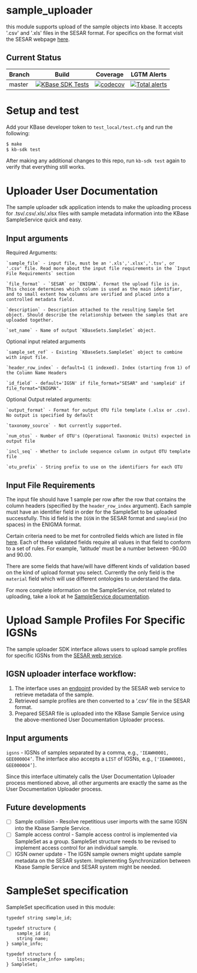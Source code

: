 # sample_uploader

this module supports upload of the sample objects into kbase. It accepts '.csv' and '.xls' files in the SESAR format. For specifics on the format visit the SESAR webpage [here](http://www.geosamples.org).

## Current Status

| Branch  | Build | Coverage | LGTM Alerts |
| --- | --- | --- | --- |
| master  | [![KBase SDK Tests](https://github.com/kbaseapps/sample_uploader/workflows/KBase%20SDK%20Tests/badge.svg)](https://github.com/kbaseapps/sample_uploader/actions?query=workflow%3A%22KBase+SDK+Tests%22)  | [![codecov](https://codecov.io/gh/kbaseapps/sample_uploader/branch/master/graph/badge.svg?token=Y33S6Z2VO6)](https://codecov.io/gh/kbaseapps/sample_uploader) | [![Total alerts](https://img.shields.io/lgtm/alerts/g/kbaseapps/sample_uploader.svg?logo=lgtm&logoWidth=18)](https://lgtm.com/projects/g/kbaseapps/sample_uploader/alerts/) |

# Setup and test

Add your KBase developer token to `test_local/test.cfg` and run the following:

```bash
$ make
$ kb-sdk test
```

After making any additional changes to this repo, run `kb-sdk test` again to verify that everything still works.


# Uploader User Documentation

The sample uploader sdk application intends to make the uploading process for .tsv/.csv/.xls/.xlsx files with sample metadata information into the KBase SampleService quick and easy. 


## Input arguments

Required Arguments:

	`sample_file` - input file, must be an '.xls','.xlsx','.tsv', or '.csv' file. Read more about the input file requirements in the `Input File Requirements` section

	`file_format` - `SESAR` or `ENIGMA`. Format the upload file is in. This choice determines which column is used as the main identifier, and to small extent how columns are verified and placed into a controlled metadata field.

	`description` - Description attached to the resulting Sample Set object. Should describe the relationship between the samples that are uploaded together.

	`set_name` - Name of output `KBaseSets.SampleSet` object.

Optional input related arguments

	`sample_set_ref` - Existing `KBaseSets.SampleSet` object to combine with input file.  

	`header_row_index` - default=1 (1 indexed). Index (starting from 1) of the Column Name Headers

	`id_field` - default='IGSN' if file_format="SESAR" and 'sampleid' if file_format="ENIGMA".

Optional Output related arguments:

	`output_format` - Format for output OTU file template (.xlsx or .csv). No output is specified by default

	`taxonomy_source` - Not currently supported.

	`num_otus` - Number of OTU's (Operational Taxonomic Units) expected in output file

	`incl_seq` - Whether to include sequence column in output OTU template file

	`otu_prefix` - String prefix to use on the identifiers for each OTU


## Input File Requirements

The input file should have 1 sample per row after the row that contains the column headers (specified by the `header_row_index` argument). Each sample must have an identifier field in order for the SampleSet to be uploaded successfully. This id field is the `IGSN` in the SESAR format and `sampleid` (no spaces) in the ENIGMA format. 

Certain criteria need to be met for controlled fields which are listed in file [here](https://github.com/kbaseIncubator/sample_service_validator_config/blob/master/metadata_validation.yml). Each of these validated fields require all values in that field to conform to a set of rules. For example, 'latitude' must be a number between -90.00 and 90.00.

There are some fields that have/will have different kinds of validation based on the kind of upload format you select. Currently the only field is the `material` field which will use different ontologies to understand the data.

For more complete information on the SampleService, not related to uploading, take a look at he [SampleService documentation](https://github.com/kbase/sample_service/blob/master/README.md).

# Upload Sample Profiles For Specific IGSNs

The sample uploader SDK interface allows users to upload sample profiles for specific IGSNs from the [SESAR web service](https://www.geosamples.org/interop). 

## IGSN uploader interface workflow:
1. The interface uses an [endpoint](https://www.geosamples.org/interop#Sample-profile-IGSN) provided by the SESAR web service to retrieve metadata of the sample. 
2. Retrieved sample profiles are then converted to a ‘.csv’ file in the SESAR format.
3. Prepared SESAR file is uploaded into the KBase Sample Service using the above-mentioned User Documentation Uploader process. 

## Input arguments
`igsns` - IGSNs of samples separated by a comma, e.g., `'IEAWH0001, GEE0000O4’`. 
	  The interface also accepts a `LIST` of IGSNs, e.g., `['IEAWH0001, GEE0000O4’]`.

Since this interface ultimately calls the User Documentation Uploader process mentioned above, all other arguments are exactly the same as the User Documentation Uploader process. 

## Future developments

- [ ] Sample collision - Resolve repetitious user imports with the same IGSN into the Kbase Sample Service.
- [ ] Sample access control - Sample access control is implemented via SampleSet as a group. SampleSet structure needs to be revised to implement access control for an individual sample.
- [ ] IGSN owner update - The IGSN sample owners might update sample metadata on the SESAR system. Implementing Synchronization between Kbase Sample Service and SESAR system might be needed.

# SampleSet specification
SampleSet specification used in this module:
```
typedef string sample_id;

typedef structure {
	sample_id id;
	string name;
} sample_info;

typedef structure {
	list<sample_info> samples;
} SampleSet;

```
